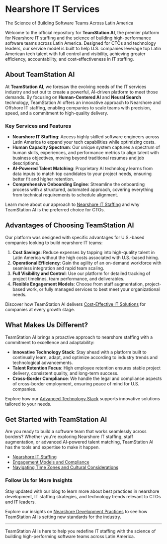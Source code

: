 # Nearshore IT Services
The Science of Building Software Teams Across Latin America

Welcome to the official repository for **TeamStation AI**, the premier platform for Nearshore IT staffing and the science of building high-performance software teams across Latin America. Designed for CTOs and technology leaders, our service model is built to help U.S. companies leverage top Latin American tech talent with full control and visibility, achieving greater efficiency, accountability, and cost-effectiveness in IT staffing.

## About TeamStation AI
At **TeamStation AI**, we foresaw the evolving needs of the IT services industry and set out to create a powerful, AI-driven platform to meet those demands. By focusing on **Human-Centered AI** and **Neural Search** technology, TeamStation AI offers an innovative approach to Nearshore and Offshore IT staffing, enabling companies to scale teams with precision, speed, and a commitment to high-quality delivery.

### Key Services and Features
- **Nearshore IT Staffing**: Access highly skilled software engineers across Latin America to expand your tech capabilities while optimizing costs.
- **Human Capacity Spectrum**: Our unique system captures a spectrum of human skills, experiences, and performance metrics to align talent with business objectives, moving beyond traditional resumes and job descriptions.
- **AI-Powered Talent Matching**: Proprietary AI technology learns from data inputs to match top candidates to your project needs, ensuring better fit and higher retention.
- **Comprehensive Onboarding Engine**: Streamline the onboarding process with a structured, automated approach, covering everything from technical requirements to schedule alignment.

Learn more about our approach to [Nearshore IT Staffing](https://teamstation.dev/nearshore-it-services) and why TeamStation AI is the preferred choice for CTOs.

## Advantages of Choosing TeamStation AI
Our platform was designed with specific advantages for U.S.-based companies looking to build nearshore IT teams:

1. **Cost Savings**: Reduce expenses by tapping into high-quality talent in Latin America without the high costs associated with U.S.-based hiring.
2. **Operational Efficiency**: Gain the agility of an on-demand workforce with seamless integration and rapid team scaling.
3. **Full Visibility and Control**: Use our platform for detailed tracking of project timelines, team performance, and deliverables.
4. **Flexible Engagement Models**: Choose from staff augmentation, project-based work, or fully managed services to best meet your organizational needs.

Discover how TeamStation AI delivers [Cost-Effective IT Solutions](https://teamstation.dev/nearshore-it-staffing-articles/cost-savings-and-roi-of-nearshore-it-staff-augmentation) for companies at every growth stage.

## What Makes Us Different?
TeamStation AI brings a proactive approach to nearshore staffing with a commitment to excellence and adaptability:

- **Innovative Technology Stack**: Stay ahead with a platform built to continually learn, adapt, and optimize according to industry trends and technological advancements.
- **Talent Retention Focus**: High employee retention ensures stable project delivery, consistent quality, and long-term success.
- **Cross-Border Compliance**: We handle the legal and compliance aspects of cross-border employment, ensuring peace of mind for U.S. companies.

Explore how our [Advanced Technology Stack](https://teamstation.dev/nearshore-it-staffing-articles/unlock-your-nearshore-it-potential-with-advanced-technology-stack) supports innovative solutions tailored to your needs.

## Get Started with TeamStation AI
Are you ready to build a software team that works seamlessly across borders? Whether you're exploring Nearshore IT staffing, staff augmentation, or advanced AI-powered talent matching, TeamStation AI has the tools and expertise to make it happen.

- [Nearshore IT Staffing](https://teamstation.dev/nearshore-it-services)
- [Engagement Models and Compliance](https://teamstation.dev/nearshore-it-staffing-articles/legal-and-compliance)
- [Navigating Time Zones and Cultural Considerations](https://teamstation.dev/nearshore-it-staffing-articles/cultural-and-time-zone)

### Follow Us for More Insights
Stay updated with our blog to learn more about best practices in nearshore development, IT staffing strategies, and technology trends relevant to CTOs and IT leaders.

Explore our insights on [Nearshore Development Practices](https://teamstation.dev/nearshore-it-staffing-articles/nearshore-dev-practices) to see how TeamStation AI is setting new standards for the industry.

---

TeamStation AI is here to help you redefine IT staffing with the science of building high-performing software teams across Latin America.
